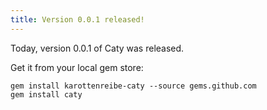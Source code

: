 ```yaml
---
title: Version 0.0.1 released!
---
```

Today, version 0.0.1 of Caty was released.

Get it from your local gem store:

    gem install karottenreibe-caty --source gems.github.com
    gem install caty

